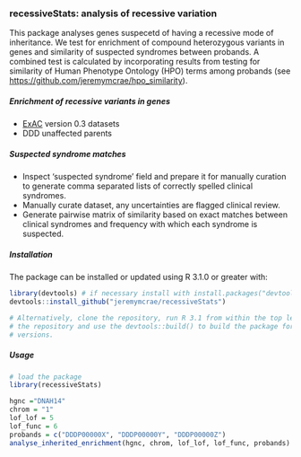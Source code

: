 ### recessiveStats: analysis of recessive variation

This package analyses genes suspecetd of having a recessive mode of inheritance.
We test for enrichment of compound heterozygous variants in genes and similarity
of suspected syndromes between probands. A combined test is calculated by
incorporating results from testing for similarity of Human Phenotype Ontology
(HPO) terms among probands (see https://github.com/jeremymcrae/hpo_similarity).

##### Enrichment of recessive variants in genes

- [ExAC](http://exac.broadinstitute.org/) version 0.3 datasets
- DDD unaffected parents

##### Suspected syndrome matches
- Inspect ‘suspected syndrome’ field and prepare it for manually curation to
  generate comma separated lists of correctly spelled clinical syndromes.
- Manually curate dataset, any uncertainties are flagged clinical review.
- Generate pairwise matrix of similarity based on exact matches between
  clinical syndromes and frequency with which each syndrome is suspected.

##### Installation
The package can be installed or updated using R 3.1.0 or greater with:
```R
library(devtools) # if necessary install with install.packages("devtools")
devtools::install_github("jeremymcrae/recessiveStats")

# Alternatively, clone the repository, run R 3.1 from within the top level of
# the repository and use the devtools::build() to build the package for other R
# versions.
```

##### Usage
```R
# load the package
library(recessiveStats)

hgnc ="DNAH14"
chrom = "1"
lof_lof = 5
lof_func = 6
probands = c("DDDP00000X", "DDDP00000Y", "DDDP00000Z")
analyse_inherited_enrichment(hgnc, chrom, lof_lof, lof_func, probands)
```
